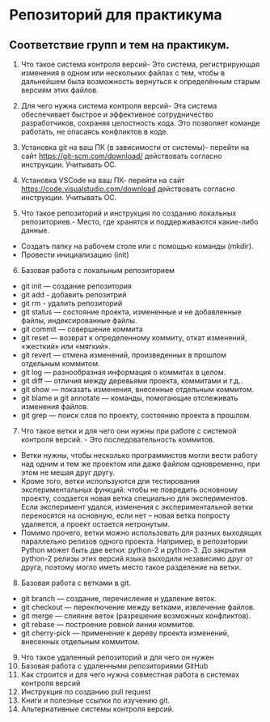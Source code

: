 # Репозиторий для практикума
## Соответствие групп и тем на практикум.

1. Что такое система контроля версий- Это система, регистрирующая изменения в одном или нескольких файлах с тем, чтобы в дальнейшем была возможность вернуться к определённым старым версиям этих файлов.

2. Для чего нужна система контроля версий- Эта система обеспечивает быстрое и эффективное сотрудничество разработчиков, сохраняя целостность кода. Это позволяет команде работать, не опасаясь конфликтов в коде.

3. Установка git на ваш ПК (в зависимости от системы)- перейти на сайт https://git-scm.com/download/ действовать согласно инструкции. Учитывать ОС.

4. Установка VSCode на ваш ПК- перейти на сайт https://code.visualstudio.com/download действовать согласно инструкции. Учитывать ОС.

5. Что такое репозиторий и инструкция по созданию локальных репозиториев.- Место, где хранятся и поддерживаются какие-либо данные. 
* Создать папку на рабочем столе или с помощью команды (mkdir).
* Провести инициализацию (init)

6. Базовая работа с локальным репозиторием
* git init — создание репозитория
* git add - добавить репозитрий
* git rm - удалить репозиторий
* git status — состояние проекта, измененные и не добавленные файлы, индексированные файлы.
* git commit — совершение коммита
* git reset — возврат к определенному коммиту, откат изменений, «жесткий» или «мягкий».
* git revert — отмена изменений, произведенных в прошлом отдельным коммитом.
* git log — разнообразная информация о коммитах в целом.
* git diff — отличия между деревьями проекта, коммитами и т.д..
* git show — показать изменения, внесенные отдельным коммитом.
* git blame и git annotate — команды, помогающие отслеживать изменения файлов.
* git grep — поиск слов по проекту, состоянию проекта в прошлом.

7. Что такое ветки и для чего они нужны при работе с системой контроля версий. - Это последовательность коммитов.
* Ветки нужны, чтобы несколько программистов могли вести работу над одним и тем же проектом или даже файлом одновременно, при этом не мешая друг другу.
* Кроме того, ветки используются для тестирования экспериментальных функций: чтобы не повредить основному проекту, создается новая ветка специально для экспериментов. Если эксперимент удался, изменения с экспериментальной ветки переносятся на основную, если нет – новая ветка попросту удаляется, а проект остается нетронутым.
* Помимо прочего, ветки можно использовать для разных выходящих параллельно релизов одного проекта. Например, в репозитории Python может быть две ветки: python-2 и python-3. До закрытия python-2 релизы этих версий языка выходили независимо друг от друга, поэтому могло иметь место такое разделение на ветки.

8. Базовая работа с ветками в git. 
* git branch — создание, перечисление и удаление веток.
* git checkout — переключение между ветками, извлечение файлов.
* git merge — слияние веток (разрешение возможных конфликтов).
* git rebase — построение ровной линии коммитов.
* git cherry-pick — применение к дереву проекта изменений, внесенных отдельным коммитом.

9. Что такое удаленный репозиторий и для чего он нужен
10. Базовая работа с удаленными репозиториями GitHub
11. Как строится и для чего нужна совместная работа в системах контроля версий
12. Инструкция по созданию pull request
13. Книги и полезные ссылки по изучению git.
14. Альтернативные системы контроля версий.
